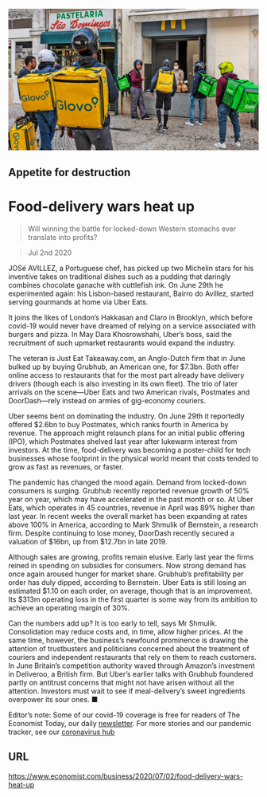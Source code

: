 ![](./images/20200704_WBP003_1.jpg)

## Appetite for destruction

# Food-delivery wars heat up

> Will winning the battle for locked-down Western stomachs ever translate into profits?

> Jul 2nd 2020

JOSé AVILLEZ, a Portuguese chef, has picked up two Michelin stars for his inventive takes on traditional dishes such as a pudding that daringly combines chocolate ganache with cuttlefish ink. On June 29th he experimented again: his Lisbon-based restaurant, Bairro do Avillez, started serving gourmands at home via Uber Eats.

It joins the likes of London’s Hakkasan and Claro in Brooklyn, which before covid-19 would never have dreamed of relying on a service associated with burgers and pizza. In May Dara Khosrowshahi, Uber’s boss, said the recruitment of such upmarket restaurants would expand the industry.

The veteran is Just Eat Takeaway.com, an Anglo-Dutch firm that in June bulked up by buying Grubhub, an American one, for $7.3bn. Both offer online access to restaurants that for the most part already have delivery drivers (though each is also investing in its own fleet). The trio of later arrivals on the scene—Uber Eats and two American rivals, Postmates and DoorDash—rely instead on armies of gig-economy couriers.

Uber seems bent on dominating the industry. On June 29th it reportedly offered $2.6bn to buy Postmates, which ranks fourth in America by revenue. The approach might relaunch plans for an initial public offering (IPO), which Postmates shelved last year after lukewarm interest from investors. At the time, food-delivery was becoming a poster-child for tech businesses whose footprint in the physical world meant that costs tended to grow as fast as revenues, or faster.

The pandemic has changed the mood again. Demand from locked-down consumers is surging. Grubhub recently reported revenue growth of 50% year on year, which may have accelerated in the past month or so. At Uber Eats, which operates in 45 countries, revenue in April was 89% higher than last year. In recent weeks the overall market has been expanding at rates above 100% in America, according to Mark Shmulik of Bernstein, a research firm. Despite continuing to lose money, DoorDash recently secured a valuation of $16bn, up from $12.7bn in late 2019.

Although sales are growing, profits remain elusive. Early last year the firms reined in spending on subsidies for consumers. Now strong demand has once again aroused hunger for market share. Grubhub’s profitability per order has duly dipped, according to Bernstein. Uber Eats is still losing an estimated $1.10 on each order, on average, though that is an improvement. Its $313m operating loss in the first quarter is some way from its ambition to achieve an operating margin of 30%.

Can the numbers add up? It is too early to tell, says Mr Shmulik. Consolidation may reduce costs and, in time, allow higher prices. At the same time, however, the business’s newfound prominence is drawing the attention of trustbusters and politicians concerned about the treatment of couriers and independent restaurants that rely on them to reach customers. In June Britain’s competition authority waved through Amazon’s investment in Deliveroo, a British firm. But Uber’s earlier talks with Grubhub foundered partly on antitrust concerns that might not have arisen without all the attention. Investors must wait to see if meal-delivery’s sweet ingredients overpower its sour ones. ■

Editor’s note: Some of our covid-19 coverage is free for readers of The Economist Today, our daily [newsletter](https://www.economist.com/https://my.economist.com/user#newsletter). For more stories and our pandemic tracker, see our [coronavirus hub](https://www.economist.com//news/2020/03/11/the-economists-coverage-of-the-coronavirus)

## URL

https://www.economist.com/business/2020/07/02/food-delivery-wars-heat-up
